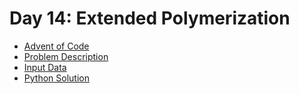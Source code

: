 # Day 14: Extended Polymerization

- [Advent of Code](https://adventofcode.com/2021/day/14)
- [Problem Description](https://github.com/nicovandenhooff/advent-of-code-2021/blob/main/problems/day-14-extended-polymerization/info.txt)
- [Input Data](https://github.com/nicovandenhooff/advent-of-code-2021/blob/main/problems/day-14-extended-polymerization/input.txt)
- [Python Solution](https://github.com/nicovandenhooff/advent-of-code-2021/blob/main/problems/day-14-extended-polymerization/solution.py)